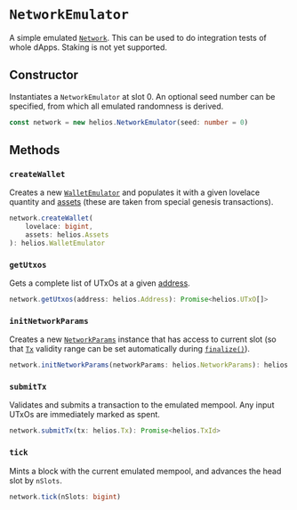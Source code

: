 # `NetworkEmulator`

A simple emulated [`Network`](./network.md). This can be used to do integration tests of whole dApps. Staking is not yet supported.

## Constructor

Instantiates a `NetworkEmulator` at slot 0. An optional seed number can be specified, from which all emulated randomness is derived.

```ts
const network = new helios.NetworkEmulator(seed: number = 0)
```

## Methods

### `createWallet`

Creates a new [`WalletEmulator`](./walletemulator.md) and populates it with a given lovelace quantity and [assets](./assets.md) (these are taken from special genesis transactions).

```ts
network.createWallet(
    lovelace: bigint,
    assets: helios.Assets
): helios.WalletEmulator
```

### `getUtxos`

Gets a complete list of UTxOs at a given [address](./address.md).

```ts
network.getUtxos(address: helios.Address): Promise<helios.UTxO[]>
```

### `initNetworkParams`

Creates a new [`NetworkParams`](./networkparams.md) instance that has access to current slot (so that [`Tx`](./tx.md) validity range can be set automatically during [`finalize()`](./tx.md#finalize)).

```ts
network.initNetworkParams(networkParams: helios.NetworkParams): helios.NetworkParams
```

### `submitTx`

Validates and submits a transaction to the emulated mempool. Any input UTxOs are immediately marked as spent.

```ts
network.submitTx(tx: helios.Tx): Promise<helios.TxId>
```

### `tick`

Mints a block with the current emulated mempool, and advances the head slot by `nSlots`.

```ts
network.tick(nSlots: bigint)
```